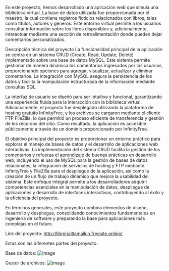 En este proyecto, hemos desarrollado una aplicación web que simula una biblioteca virtual. La base de datos utilizada fue proporcionada por el maestro, la cual contiene registros ficticios relacionados con libros, tales como títulos, autores y géneros. Este entorno virtual permite a los usuarios consultar información sobre los libros disponibles y, adicionalmente, interactuar mediante una sección de retroalimentación donde pueden dejar comentarios personalizados.  

Descripción técnica del proyecto
La funcionalidad principal de la aplicación se centra en un sistema CRUD (Create, Read, Update, Delete) implementado sobre una base de datos MySQL. Este sistema permite gestionar de manera dinámica los comentarios ingresados por los usuarios, proporcionando opciones para agregar, visualizar, actualizar y eliminar comentarios. La integración con MySQL asegura la persistencia de los datos y facilita la manipulación estructurada de la información mediante consultas SQL.

La interfaz de usuario se diseñó para ser intuitiva y funcional, garantizando una experiencia fluida para la interacción con la biblioteca virtual. Adicionalmente, el proyecto fue desplegado utilizando la plataforma de hosting gratuito InfinityFree, y los archivos se cargaron mediante el cliente FTP FileZilla, lo que permitió un proceso eficiente de transferencia y gestión de los recursos del sitio. Como resultado, la aplicación es accesible públicamente a través de un dominio proporcionado por InfinityFree.

El objetivo principal del proyecto es proporcionar un entorno práctico para explorar el manejo de bases de datos y el desarrollo de aplicaciones web interactivas. La implementación del sistema CRUD facilita la gestión de los comentarios y refuerza el aprendizaje de buenas prácticas en desarrollo web, incluyendo el uso de MySQL para la gestión de bases de datos relacionales, la integración de servicios de hosting y FTP mediante InfinityFree y FileZilla para el despliegue de la aplicación, así como la creación de un flujo de trabajo dinámico que mejora la usabilidad del sistema. Este enfoque integral permite a los desarrolladores adquirir competencias esenciales en la manipulación de datos, despliegue de aplicaciones y desarrollo de interfaces interactivas, contribuyendo al éxito y la eficiencia del proyecto.

En términos generales, este proyecto combina elementos de diseño, desarrollo y despliegue, consolidando conocimientos fundamentales en ingeniería de software y preparando la base para aplicaciones más complejas en el futuro.

Link del proyecto: http://libreriaitlamaikin.freesite.online/

Estas son las diferentes partes del proyecto:

Base de datos:
![image](https://github.com/user-attachments/assets/eda1df80-f579-418e-a67c-2c0f5e2cf096)

Gestor de archivos:
![image](https://github.com/user-attachments/assets/e09e3162-d7cd-4d4f-afa5-0709cfa87262)
